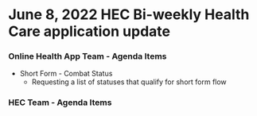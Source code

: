 # June 8, 2022 HEC Bi-weekly Health Care application update

### Online Health App Team - Agenda Items
- Short Form - Combat Status
     - Requesting a list of statuses that qualify for short form flow


### HEC Team - Agenda Items
